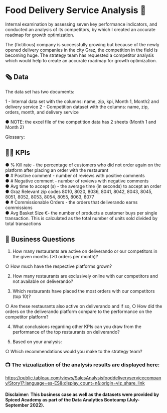 # Food Delivery Service Analysis :motor_scooter:

Internal examination by assessing seven key performance indicators, and conducted an analysis of its competitors, by which I created an accurate roadmap for growth optimization.

The (fictitious) company is successfully growing but because of the newly opened delivery companies in the city Graz, the competition in the field is becoming huge. The strategy team has requested a competitor analysis which would help to create an accurate roadmap for growth optimization.

## :newspaper_roll: Data 

The data set has two documents:

1 - Internal data set with the columns: name, zip, kpi, Month 1, Month2 and delivery service
2 - Competition dataset with the columns: name, zip, orders, month, and delivery service

● NOTE: the excel file of the competition data has 2 sheets (Month 1 and Month 2)

Glossary:

## :climbing_man: KPIs 

● % Kill rate - the percentage of customers who did not order again on the platform after placing an order with the restaurant                             
● # Positive comment - number of reviews with positive comments                                                                                             
● # Negative comment - number of reviews with negative comments                                                                                             
● Avg time to accept (s) - the average time (in seconds) to accept an order                                                                                 
● Graz Relevant zip codes 8010, 8020, 8036, 8041, 8042, 8043, 8045, 8051, 8052, 8053, 8054, 8055, 8063, 8077                                               
● # Commissionable Orders - the orders that deliverando earns commissions                                                                                  
● Avg Basket Size €- the number of products a customer buys per single transaction. This is calculated as the total number of units sold divided by total transactions

##  :compass: Business Questions

1. How many restaurants are active on deliverando or our competitors in the given months (>0 orders per month)?

  ○ How much have the respective platforms grown?

2. How many restaurants are exclusively online with our competitors and not available on
deliverando?

3. Which restaurants have placed the most orders with our competitors (top 10)?

  ○ Are these restaurants also active on deliverando and if so,
  ○ How did the orders on the deliverando platform compare to the performance on the competitor platform?
  
4. What conclusions regarding other KPIs can you draw from the performance of the top restaurants on deliverando?

5. Based on your analysis:

  ○ Which recommendations would you make to the strategy team?
  
### :tv: The vizualization of the analysis results are displayed here:

https://public.tableau.com/views/SalesAnalysisfooddeliveryservicecompany/Story1?:language=es-ES&:display_count=n&:origin=viz_share_link

#### Disclaimer: This business case as well as the datasets were provided by Spiced Academy as part of the Data Analytics Bootcamp (July- September 2022).  


